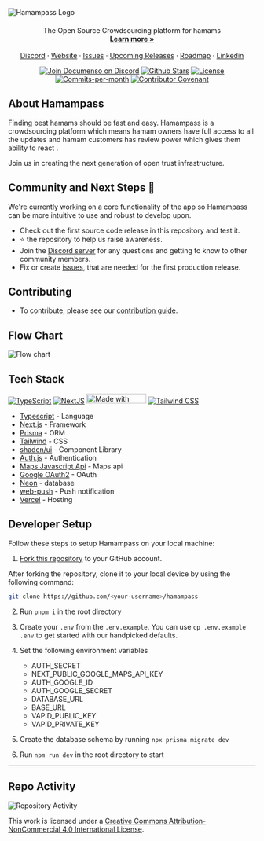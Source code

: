 <img src="https://github.com/ikbalarslandev/hamampass/blob/main/apps/web/public/readme/banner.png" alt="Hamampass Logo">

<p align="center" style="margin-top: 20px">
  <p align="center">
  The Open Source Crowdsourcing platform for hamams
  <br>
    <a href="https://www.hamampass.com"><strong>Learn more »</strong></a>
    <br />
    <br />
    <a href="https://discord.com/invite/JaTangRns8">Discord</a>
    ·
    <a href="https://www.hamampass.com">Website</a>
    ·
    <a href="https://github.com/ikbalarslandev/hamampass/issues">Issues</a>
    ·
    <a href="https://github.com/users/ikbalarslandev/projects/4">Upcoming Releases</a>
    ·
    <a href="https://github.com/users/ikbalarslandev/projects/5">Roadmap</a>
    ·
    <a href="https://tr.linkedin.com/company/hamampass">Linkedin</a>
  </p>
</p>

<p align="center">
   <a href="https://discord.com/invite/JaTangRns8"><img src="https://img.shields.io/badge/Discord-hamampass/discord-%235865F2" alt="Join Documenso on Discord"></a>
   <a href="https://github.com/ikbalarslandev/hamampass/stargazers"><img src="https://img.shields.io/github/stars/ikbalarslandev/hamampass" alt="Github Stars"></a>
   <a href="https://github.com/ikbalarslandev/hamampass/blob/main/LICENSE"><img src="https://img.shields.io/badge/License-CC%20BY--NC%204.0-lightgrey.svg" alt="License"></a>
   <a href="https://github.com/ikbalarslandev/hamampass/pulse"><img src="https://img.shields.io/github/commit-activity/m/ikbalarslandev/hamampass" alt="Commits-per-month"></a>
   <a href="CODE_OF_CONDUCT.md"><img src="https://img.shields.io/badge/Contributor%20Covenant-2.1-4baaaa.svg" alt="Contributor Covenant"></a>
</p>

## About Hamampass

Finding best hamams should be fast and easy. Hamampass is a crowdsourcing platform which means hamam owners have full access to all the updates and hamam customers has review power which gives them ability to react .

Join us in creating the next generation of open trust infrastructure.

## Community and Next Steps 🎯

We're currently working on a core functionality of the app so Hamampass can be more intuitive to use and robust to develop upon.

- Check out the first source code release in this repository and test it.
- ⭐ the repository to help us raise awareness.
- Join the [Discord server](https://discord.com/invite/JaTangRns8) for any questions and getting to know to other community members.
- Fix or create [issues](https://github.com/ikbalarslandev/hamampass/issues), that are needed for the first production release.

## Contributing

- To contribute, please see our [contribution guide](https://github.com/ikbalarslandev/hamampass/blob/main/CONTRIBUTING.md).

## Flow Chart
<img src="https://github.com/ikbalarslandev/hamampass/blob/main/apps/web/public/readme/flow.jpg" alt="Flow chart">


## Tech Stack

<p align="left">
  <a href="https://www.typescriptlang.org"><img src="https://shields.io/badge/TypeScript-3178C6?logo=TypeScript&logoColor=FFF&style=flat-square" alt="TypeScript"></a>
  <a href="https://nextjs.org/"><img src="https://img.shields.io/badge/next.js-000000?style=flat-square&logo=nextdotjs&logoColor=white" alt="NextJS"></a>
  <a href="https://prisma.io"><img width="122" height="20" src="http://made-with.prisma.io/indigo.svg" alt="Made with Prisma" /></a>
  <a href="https://tailwindcss.com/"><img src="https://img.shields.io/badge/tailwindcss-0F172A?&logo=tailwindcss" alt="Tailwind CSS"></a>
</p>

- [Typescript](https://www.typescriptlang.org/) - Language
- [Next.js](https://nextjs.org/) - Framework
- [Prisma](https://www.prisma.io/) - ORM
- [Tailwind](https://tailwindcss.com/) - CSS
- [shadcn/ui](https://ui.shadcn.com/) - Component Library
- [Auth.js](https://authjs.dev/) - Authentication
- [Maps Javascript Api](https://developers.google.com/maps/documentation/javascript/overview) - Maps api
- [Google OAuth2](https://developers.google.com/identity/protocols/oauth2) - OAuth
- [Neon](https://neon.tech/) - database
- [web-push](https://www.npmjs.com/package/web-push) - Push notification
- [Vercel](https://vercel.com) - Hosting

## Developer Setup

Follow these steps to setup Hamampass on your local machine:

1. [Fork this repository](https://docs.github.com/en/pull-requests/collaborating-with-pull-requests/working-with-forks/about-forks) to your GitHub account.

After forking the repository, clone it to your local device by using the following command:

```sh
git clone https://github.com/<your-username>/hamampass
```

2. Run `pnpm i` in the root directory

3. Create your `.env` from the `.env.example`. You can use `cp .env.example .env` to get started with our handpicked defaults.

4. Set the following environment variables

   - AUTH_SECRET
   - NEXT_PUBLIC_GOOGLE_MAPS_API_KEY
   - AUTH_GOOGLE_ID
   - AUTH_GOOGLE_SECRET
   - DATABASE_URL
   - BASE_URL
   - VAPID_PUBLIC_KEY
   - VAPID_PRIVATE_KEY

5. Create the database schema by running `npx prisma migrate dev`

6. Run `npm run dev` in the root directory to start

---

## Repo Activity

![Repository Activity](https://repobeats.axiom.co/api/embed/ae2915b25357dd085de08a32e539e8321b17ac65.svg)

This work is licensed under a
[Creative Commons Attribution-NonCommercial 4.0 International License][cc-by-nc].

[cc-by-nc]: https://creativecommons.org/licenses/by-nc/4.0/
